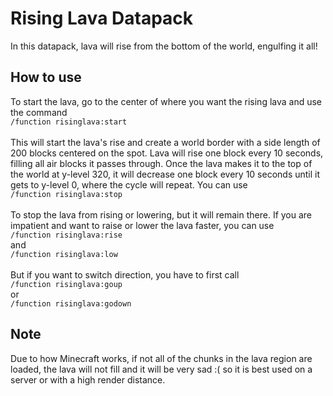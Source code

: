 # Rising Lava Datapack
In this datapack, lava will rise from the bottom of the world, engulfing it all!

## How to use
To start the lava, go to the center of where you want the rising lava and use the command
<br/>
`/function risinglava:start`
<br/>
<br/>
This will start the lava's rise and create a world border with a side length of 200 blocks centered on the spot. Lava will rise one block every 10 seconds, filling all air blocks it passes through. Once the lava makes it to the top of the world at y-level 320, it will decrease one block every 10 seconds until it gets to y-level 0, where the cycle will repeat. You can use
<br/>
`/function risinglava:stop`
<br/>
<br/>
To stop the lava from rising or lowering, but it will remain there. If you are impatient and want to raise or lower the lava faster, you can use
<br/>
`/function risinglava:rise`
<br/>
and
<br/>
`/function risinglava:low`
<br/>
<br/>
But if you want to switch direction, you have to first call
<br/>
`/function risinglava:goup`
<br/>
or
<br/>
`/function risinglava:godown`
<br/>
## Note
Due to how Minecraft works, if not all of the chunks in the lava region are loaded, the lava will not fill and it will be very sad :( so it is best used on a server or with a high render distance.
